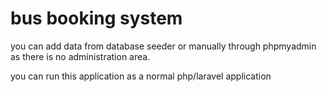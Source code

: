 # bus booking system
you can add data from database seeder or manually through phpmyadmin as there is no administration area.

you can run this application as a normal php/laravel application

